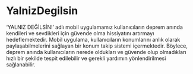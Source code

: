 # YalnizDegilsin
‘YALNIZ DEĞİLSİN!’ adlı mobil uygulamamız kullanıcıların deprem anında kendileri ve sevdikleri için güvende olma hissiyatını artırmayı hedeflemektedir. Mobil uygulama, kullanıcıların konumlarını anlık olarak paylaşabilmelerini sağlayan bir konum takip sistemi içermektedir. Böylece, deprem anında kullanıcıların nerede oldukları ve güvende olup olmadıkları hızlı bir şekilde tespit edilebilir ve gerekli yardımın yönlendirilmesi sağlanabilir.
